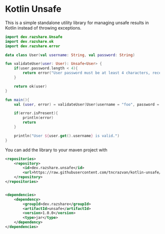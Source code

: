 # Kotlin Unsafe

This is a simple standalone utility library for managing unsafe results in Kotlin instead of throwing exceptions.

```kt
import dev.razshare.Unsafe
import dev.razshare.ok
import dev.razshare.error

data class User(val username: String, val password: String)

fun validateUser(user: User): Unsafe<User> {
    if(user.password.length < 4){
        return error("User password must be at least 4 characters, received ${user.password.length} characters.")
    }

    return ok(user)
}

fun main(){
    val (user, error) = validateUser(User(username = "foo", password = "bar"))

    if(error.isPresent){
        println(error)
        return
    }

    println("User ${user.get().username} is valid.")
}
```


You can add the library to your maven project with

```xml
<repositories>
    <repository>
        <id>dev.razshare.unsafe</id>
        <url>https://raw.githubusercontent.com/tncrazvan/kotlin-unsafe/master</url>
    </repository>
</repositories>


<dependencies>
    <dependency>
        <groupId>dev.razshare</groupId>
        <artifactId>unsafe</artifactId>
        <version>1.0.0</version>
        <type>jar</type>
    </dependency>
</dependencies>
```